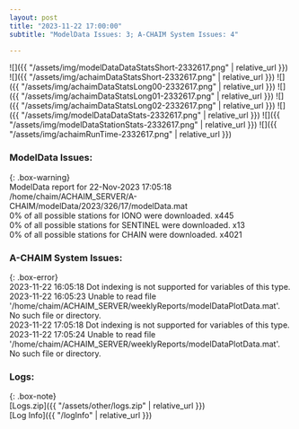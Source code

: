 ```yaml
---
layout: post
title: "2023-11-22 17:00:00"
subtitle: "ModelData Issues: 3; A-CHAIM System Issues: 4"

---
```


![]({{ "/assets/img/modelDataDataStatsShort-2332617.png" | relative_url }})
![]({{ "/assets/img/achaimDataStatsShort-2332617.png" | relative_url }})
![]({{ "/assets/img/achaimDataStatsLong00-2332617.png" | relative_url }})
![]({{ "/assets/img/achaimDataStatsLong01-2332617.png" | relative_url }})
![]({{ "/assets/img/achaimDataStatsLong02-2332617.png" | relative_url }})
![]({{ "/assets/img/modelDataDataStats-2332617.png" | relative_url }})
![]({{ "/assets/img/modelDataStationStats-2332617.png" | relative_url }})
![]({{ "/assets/img/achaimRunTime-2332617.png" | relative_url }})


### ModelData Issues:  
  
{: .box-warning}  
 ModelData report for 22-Nov-2023 17:05:18   
 /home/chaim/ACHAIM_SERVER/A-CHAIM/modelData/2023/326/17/modelData.mat   
 0% of all possible stations for IONO were downloaded. x445   
 0% of all possible stations for SENTINEL were downloaded. x13   
 0% of all possible stations for CHAIN were downloaded. x4021   
  
### A-CHAIM System Issues:  
  
{: .box-error}  
2023-11-22 16:05:18 Dot indexing is not supported for variables of this type.  
2023-11-22 16:05:23 Unable to read file '/home/chaim/ACHAIM_SERVER/weeklyReports/modelDataPlotData.mat'. No such file or directory.  
2023-11-22 17:05:18 Dot indexing is not supported for variables of this type.  
2023-11-22 17:05:24 Unable to read file '/home/chaim/ACHAIM_SERVER/weeklyReports/modelDataPlotData.mat'. No such file or directory.  

### Logs:  
  
{: .box-note}  
[Logs.zip]({{ "/assets/other/logs.zip" | relative_url }})  
[Log Info]({{ "/logInfo" | relative_url }})  
